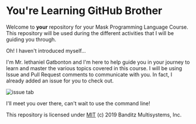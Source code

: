 # You're Learning GitHub Brother

Welcome to **your** repository for your Mask Programming Language Course. This repository will be used during the different activities that I will be guiding you through. 

Oh! I haven't introduced myself...

I'm Mr. Iethaniel Gatbonton and I'm here to help guide you in your journey to learn and master the various topics covered in this course. I will be using Issue and Pull Request comments to communicate with you. In fact, I already added an issue for you to check out.

![issue tab](https://lab.github.com/public/images/issue_tab.png)

I'll meet you over there, can't wait to use the command line!

This repository is licensed under [MIT](../LICENSE) (c) 2019 Banditz Multisystems, Inc.
